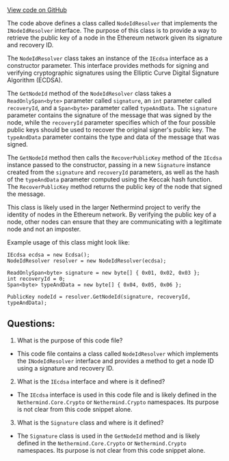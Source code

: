 [View code on GitHub](https://github.com/NethermindEth/nethermind/src/Nethermind/Nethermind.Network.Discovery/Messages/NodeIdResolver.cs)

The code above defines a class called `NodeIdResolver` that implements the `INodeIdResolver` interface. The purpose of this class is to provide a way to retrieve the public key of a node in the Ethereum network given its signature and recovery ID. 

The `NodeIdResolver` class takes an instance of the `IEcdsa` interface as a constructor parameter. This interface provides methods for signing and verifying cryptographic signatures using the Elliptic Curve Digital Signature Algorithm (ECDSA). 

The `GetNodeId` method of the `NodeIdResolver` class takes a `ReadOnlySpan<byte>` parameter called `signature`, an `int` parameter called `recoveryId`, and a `Span<byte>` parameter called `typeAndData`. The `signature` parameter contains the signature of the message that was signed by the node, while the `recoveryId` parameter specifies which of the four possible public keys should be used to recover the original signer's public key. The `typeAndData` parameter contains the type and data of the message that was signed. 

The `GetNodeId` method then calls the `RecoverPublicKey` method of the `IEcdsa` instance passed to the constructor, passing in a new `Signature` instance created from the `signature` and `recoveryId` parameters, as well as the hash of the `typeAndData` parameter computed using the Keccak hash function. The `RecoverPublicKey` method returns the public key of the node that signed the message. 

This class is likely used in the larger Nethermind project to verify the identity of nodes in the Ethereum network. By verifying the public key of a node, other nodes can ensure that they are communicating with a legitimate node and not an imposter. 

Example usage of this class might look like:

```
IEcdsa ecdsa = new Ecdsa();
NodeIdResolver resolver = new NodeIdResolver(ecdsa);

ReadOnlySpan<byte> signature = new byte[] { 0x01, 0x02, 0x03 };
int recoveryId = 0;
Span<byte> typeAndData = new byte[] { 0x04, 0x05, 0x06 };

PublicKey nodeId = resolver.GetNodeId(signature, recoveryId, typeAndData);
```
## Questions: 
 1. What is the purpose of this code file?
- This code file contains a class called `NodeIdResolver` which implements the `INodeIdResolver` interface and provides a method to get a node ID using a signature and recovery ID.

2. What is the `IEcdsa` interface and where is it defined?
- The `IEcdsa` interface is used in this code file and is likely defined in the `Nethermind.Core.Crypto` or `Nethermind.Crypto` namespaces. Its purpose is not clear from this code snippet alone.

3. What is the `Signature` class and where is it defined?
- The `Signature` class is used in the `GetNodeId` method and is likely defined in the `Nethermind.Core.Crypto` or `Nethermind.Crypto` namespaces. Its purpose is not clear from this code snippet alone.